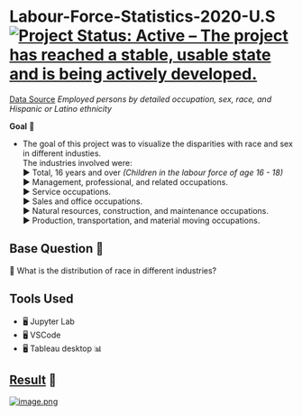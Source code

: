 # Labour-Force-Statistics-2020-U.S [![Project Status: Active – The project has reached a stable, usable state and is being actively developed.](https://www.repostatus.org/badges/latest/active.svg)](https://www.repostatus.org/#active)

[Data Source](https://www.bls.gov/cps/cpsaat11.htm) _Employed persons by detailed occupation, sex, race, and Hispanic or Latino ethnicity_

**Goal** 🏁
- The goal of this project was to visualize the disparities with race and sex in different industies.  
  The industries involved were:  
    ▶️ Total, 16 years and over _(Children in the labour force of age 16 - 18)_  
    ▶️ Management, professional, and related occupations.  
    ▶️ Service occupations.  
    ▶️ Sales and office occupations.  
    ▶️ Natural resources, construction, and maintenance occupations.  
    ▶️ Production, transportation, and material moving occupations.  
    
## Base Question 💭
🥇 What is the distribution of race in different industries?

## Tools Used
- 🖥️ Jupyter Lab
- 🖥️ VSCode
- 🖥️ Tableau desktop 📊

## [Result](https://public.tableau.com/profile/quinsy.brenda#!/vizhome/16YearsAndOlder/Dashboard1) 🥂

[![image.png](https://i.postimg.cc/B6JCH5hH/image.png)](https://postimg.cc/3ybpHGQx)
